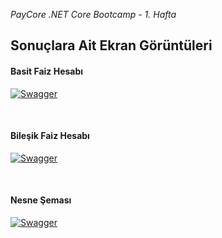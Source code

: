 <i>PayCore .NET Core Bootcamp - 1. Hafta</i>

<h2><b>Sonuçlara Ait Ekran Görüntüleri</b></h2>
<h4>Basit Faiz Hesabı</h4>
<p dir="auto"><a target="_blank" rel="noopener noreferrer" href=""><img src="https://i.im.ge/2022/08/12/FeLHFG.Simple-Interest.png" alt="Swagger" style="max-width: 100%;"></a></p>
<br />
<h4>Bileşik Faiz Hesabı</h4>
<p dir="auto"><a target="_blank" rel="noopener noreferrer" href=""><img src="https://i.im.ge/2022/08/12/FeLpjx.Compound-Interest.png" alt="Swagger" style="max-width: 100%;"></a></p>
<br />
<h4>Nesne Şeması</h4>
<p dir="auto"><a target="_blank" rel="noopener noreferrer" href=""><img src="https://i.im.ge/2022/08/12/FeLkzL.Schemas.png" alt="Swagger" style="max-width: 100%;"></a></p>
